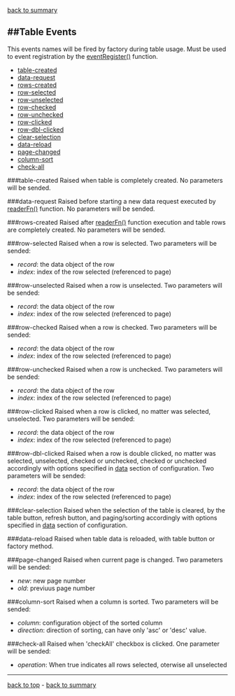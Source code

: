 ﻿[back to summary](summary.md)

##Table Events
------------------------------------------------------------------------
This events names will be fired by factory during table usage.
Must be used to event registration by the 
[eventRegister()](docs-factory-reference.md#eventregister) function.

- [table-created](#table-created)
- [data-request](#data-request)
- [rows-created](#rows-created)
- [row-selected](#row-selected)
- [row-unselected](#row-unselected)
- [row-checked](#row-checked)
- [row-unchecked](#row-unchecked)
- [row-clicked](#row-clicked)
- [row-dbl-clicked](#row-clicked)
- [clear-selection](#clear-selection)
- [data-reload](#data-reload)
- [page-changed](#page-changed)
- [column-sort](#column-sort)
- [check-all](#check-all)


###table-created
Raised when table is completely created.
No parameters will be sended.


###data-request
Raised before starting a new data request executed by 
[readerFn()](docs-data-reader.md) function.
No parameters will be sended.


###rows-created
Raised after [readerFn()](docs-data-reader.md) function execution
and table rows are completely created.
No parameters will be sended.


###row-selected
Raised when a row is selected.
Two parameters will be sended:
- *record*: the data object of the row
- *index*: index of the row selected (referenced to page)


###row-unselected
Raised when a row is unselected.
Two parameters will be sended:
- *record*: the data object of the row
- *index*: index of the row selected (referenced to page)


###row-checked
Raised when a row is checked.
Two parameters will be sended:
- *record*: the data object of the row
- *index*: index of the row selected (referenced to page)


###row-unchecked
Raised when a row is unchecked.
Two parameters will be sended:
- *record*: the data object of the row
- *index*: index of the row selected (referenced to page)


###row-clicked
Raised when a row is clicked, no matter was selected, unselected. 
Two parameters will be sended:
- *record*: the data object of the row
- *index*: index of the row selected (referenced to page)

###row-dbl-clicked
Raised when a row is double clicked, no matter was selected, unselected, checked or unchecked,
checked or unchecked accordingly with options specified
in [data](docs-configuration-table.md#selection-modes) section of configuration.
Two parameters will be sended:
- *record*: the data object of the row
- *index*: index of the row selected (referenced to page)

###clear-selection
Raised when the selection of the table is cleared, by the table button, refresh button, 
and paging/sorting accordingly with options specified 
in [data](docs-configuration-table.md#data-configuration) section of configuration. 


###data-reload
Raised when table data is reloaded, with table button or factory method.


###page-changed
Raised when current page is changed.
Two parameters will be sended:
- *new*: new page number
- *old*: previuus page number


###column-sort
Raised when a column is sorted.
Two parameters will be sended:
- *column*: configuration object of the sorted column
- *direction*: direction of sorting, can have only 'asc' or 'desc' value.


###check-all
Raised when 'checkAll' checkbox is clicked.
One parameter will be sended:
- *operation*: When true indicates all rows selected, oterwise all unselected



------------------------------------------------------------------------

[back to top](#table-events) - [back to summary](summary.md)
